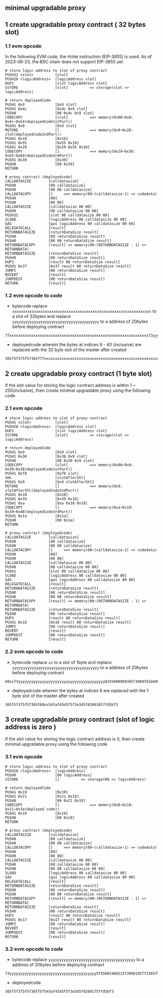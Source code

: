 minimal upgradable proxy
---
## 1 create upgradable proxy contract ( 32 bytes slot)

### 1.1 evm opcode
In the following EVM code, the `PUSH0` instruction (EIP-3855) is used. As of 2023-06-23, the BSC chain does not support EIP-3855 yet.
```
# store logic address to slot of proxy contract
PUSH32 <slot>          [slot]
PUSH20 <logicAddress>  [logicAddress slot]
DUP2                   [slot logicAddress slot]
SSTORE                 [slot]          => storage(slot => logicAddress)

# return deployedCode
PUSH1 0x9              [0x9 slot]
PUSH1 0x4c             [0x4c 0x9 slot]
PUSH0                  [00 0x4c 0x9 slot]
CODECOPY               [slot]          ==> memory(0x00~0x8: 0x4c~0x54(deployedCode1stPart))
PUSH1 0x9              [0x9 slot]    
MSTORE                 []              ==> memory(0x9~0x28: slot(deployedCode2ndPart))
PUSH1 0x10             [0x10]
PUSH1 0x55             [0x55 0x10]
PUSH1 0x29             [0x29 0x55 0x10]     
CODECOPY               []              ==> memory(0x29~0x38: 0x55~0x64(deployedCode3rdPart))
PUSH1 0x39             [0x39]
PUSH0                  [00 0x39]
RETURN

# proxy contract (deployedcode)
CALLDATASIZE        [calldatasize] 
PUSH0               [00 calldatasize]
PUSH0               [00 00 calldatasize]
CALLDATACOPY        []     ==> memory(00~(calldatasize-1) => codedata)
PUSH0               [00]
PUSH0               [00 00]
CALLDATASIZE        [calldatasize 00 00]
PUSH0               [00 calldatasize 00 00]
PUSH32              [slot 00 calldatasize 00 00] 
SLOAD               [logicAddress 00 calldatasize 00 00]
GAS                 [gas logicAddress 00 calldatasize 00 00]
DELEGATECALL        [result]
RETURNDATASIZE      [returnDataSize result]
PUSH0               [00 returnDataSize result]
PUSH0               [00 00 returnDataSize result]
RETURNDATACOPY      [result] => memory(00~(RETURNDATASIZE - 1) => RETURNDATA)
RETURNDATASIZE      [returnDataSize result] 
PUSH0               [00 returnDataSize result] 
DUP3                [result 00 returnDataSize result]
PUSH1 0x37          [0x37 result 00 returnDataSize result]
JUMPI				[00 returnDataSize result]
REVERT              [result]
JUMPDEST            [00 returnDataSize result]
RETURN              [result]
```
### 1.2 evm opcode to code

* bytecode
replace `xxxxxxxxxxxxxxxxxxxxxxxxxxxxxxxxxxxxxxxxxxxxxxxxxxxxxxxxxxxxxxxx` to a slot of 32bytes and replace `yyyyyyyyyyyyyyyyyyyyyyyyyyyyyyyyyyyyyyyy` to a address of 20bytes before deploying contract 
```
7fxxxxxxxxxxxxxxxxxxxxxxxxxxxxxxxxxxxxxxxxxxxxxxxxxxxxxxxxxxxxxxxx73yyyyyyyyyyyyyyyyyyyyyyyyyyyyyyyyyyyyyyyy81556009604c3d396009526010605560293960395ff3365f5f375f5f365f7f545af43d5f5f3e3d5f82603757fd5bf3
```

* deployedcode 
wherein the bytes at indices 9 - 40 (inclusive) are replaced with the 32 byte slot of the master after created
```
365f5f375f5f365f7fxxxxxxxxxxxxxxxxxxxxxxxxxxxxxxxxxxxxxxxxxxxxxxxxxxxxxxxxxxxxxxxx545af43d5f5f3e3d5f82603757fd5bf3
```


## 2 create upgradable proxy contract (1 byte slot)
If the slot value for storing the logic contract address is within 1 ~ 255(inclusive), then create minimal upgradable proxy using the following code

### 2.1 evm opcode

```
# store logic address to slot of proxy contract
PUSH1 <slot>           [slot]
PUSH20 <logicAddress>  [logicAddress slot]
DUP2                   [slot logicAddress slot]
SSTORE                 [slot]          => storage(slot => logicAddress)

# return deployedCode
PUSH1 0x9              [0x9 slot]
PUSH1 0x30             [0x30 0x9 slot]
PUSH0                  [00 0x30 0x9 slot]
CODECOPY               [slot]          ==> memory(0x00~0x8: 0x30~0x38(deployedCode1stPart))
PUSH1 0xf8             [0xf8 slot]
SHL                    [slotAfterShl]
PUSH1 0x9              [0x9 slotAfterShl]    
MSTORE                 []              ==> memory(0x9: slotAfterShl(deployedCode2ndPart))
PUSH1 0x10             [0x10]
PUSH1 0x39             [0x39 0x10]
PUSH1 0xa              [0xa 0x39 0x10]     
CODECOPY               []              ==> memory(0xa~0x19: 0x39~0x48(deployedCode3rdPart))
PUSH1 0x1a             [0x1a]
PUSH0                  [00 0x1a]
RETURN

# proxy contract (deployedcode)
CALLDATASIZE        [calldatasize] 
PUSH0               [00 calldatasize]
PUSH0               [00 00 calldatasize]
CALLDATACOPY        []     ==> memory(00~(calldatasize-1) => codedata)
PUSH0               [00]
PUSH0               [00 00]
CALLDATASIZE        [calldatasize 00 00]
PUSH0               [00 calldatasize 00 00]
PUSH1               [slot 00 calldatasize 00 00] 
SLOAD               [logicAddress 00 calldatasize 00 00]
GAS                 [gas logicAddress 00 calldatasize 00 00]
DELEGATECALL        [result]
RETURNDATASIZE      [returnDataSize result]
PUSH0               [00 returnDataSize result]
PUSH0               [00 00 returnDataSize result]
RETURNDATACOPY      [result] => memory(00~(RETURNDATASIZE - 1) => RETURNDATA)
RETURNDATASIZE      [returnDataSize result] 
PUSH0               [00 returnDataSize result] 
DUP3                [result 00 returnDataSize result]
PUSH1 0x18          [0x18 result 00 returnDataSize result]
JUMPI				[00 returnDataSize result]
REVERT              [result]
JUMPDEST            [00 returnDataSize result]
RETURN              [result]
```

### 2.2 evm opcode to code

* bytecode
replace `xx` to a slot of 1byte and replace `yyyyyyyyyyyyyyyyyyyyyyyyyyyyyyyyyyyyyyyy` to a address of 20bytes before deploying contract 
```
60xx73yyyyyyyyyyyyyyyyyyyyyyyyyyyyyyyyyyyyyyyy8155600960305f3960f81b60095260106039600a39601a5ff3365f5f375f5f365f60545af43d5f5f3e3d5f82601857fd5bf3
```

* deployedcode 
wherein the bytes at indices 9 are replaced with the 1 byte slot of the master after created
```
365f5f375f5f365f60xx545af43d5f5f3e3d5f82601857fd5bf3
```



## 3 create upgradable proxy contract (slot of logic address is zero )

If the slot value for storing the logic contract address is 0, then create minimal upgradable proxy using the following code

### 3.1 evm opcode

```
# store logic address to slot of proxy contract
PUSH20 <logicAddress>  [logicAddress]
PUSH0                  [00 logicAddress]
SSTORE                 []          => storage(00 => logicAddress)

# return deployedCode
PUSH1 0x19             [0x19]
PUSH1 0x21             [0x21 0x19]
PUSH0                  [00 0x21 0x19]
CODECOPY               []              ==> memory(0x0~0x19: 0x21~0x3a(deployed code))
PUSH1 0x19             [0x19]
PUSH0                  [00 0x19]
RETURN

# proxy contract (deployedcode)
CALLDATASIZE        [calldatasize] 
PUSH0               [00 calldatasize]
PUSH0               [00 00 calldatasize]
CALLDATACOPY        []     ==> memory(00~(calldatasize-1) => codedata)
PUSH0               [00]
PUSH0               [00 00]
CALLDATASIZE        [calldatasize 00 00]
PUSH0               [00 calldatasize 00 00]
PUSH0               [00 00 calldatasize 00 00] 
SLOAD               [logicAddress 00 calldatasize 00 00]
GAS                 [gas logicAddress 00 calldatasize 00 00]
DELEGATECALL        [result]
RETURNDATASIZE      [returnDataSize result]
PUSH0               [00 returnDataSize result]
PUSH0               [00 00 returnDataSize result]
RETURNDATACOPY      [result] => memory(00~(RETURNDATASIZE - 1) => RETURNDATA)
RETURNDATASIZE      [returnDataSize result] 
PUSH0               [00 returnDataSize result] 
DUP3                [result 00 returnDataSize result]
PUSH1 0x17          [0x17 result 00 returnDataSize result]
JUMPI				[00 returnDataSize result]
REVERT              [result]
JUMPDEST            [00 returnDataSize result]
RETURN              [result]
```




### 3.2 evm opcode to code

* bytecode
replace `yyyyyyyyyyyyyyyyyyyyyyyyyyyyyyyyyyyyyyyy` to a address of 20bytes before deploying contract 
```
73yyyyyyyyyyyyyyyyyyyyyyyyyyyyyyyyyyyyyyyy5f55601960215f3960195ff3365f5f375f5f365f5f545af43d5f5f3e3d5f82601757fd5bf3

```

* deployedcode 
```
365f5f375f5f365f5f545af43d5f5f3e3d5f82601757fd5bf3
```